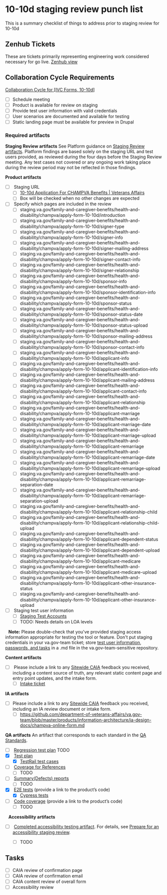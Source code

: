 # 10-10d staging review punch list
This is a summary checklist of things to address prior to staging review for 10-10d

## Zenhub Tickets
These are tickets primarily representing engineering work considered necessary for go live.
[Zenhub view](https://app.zenhub.com/workspaces/ivc-forms-652da2d3f0ae4c0016bfb109/board#workspaces/ivc-forms-652da2d3f0ae4c0016bfb109/board?filterLogic=all&labels=go-live,10-10d&repos=133843125,zh-Z2lkOi8vcmFwdG9yL1JlcG9zaXRvcnkvMTMzOTUxNjg2&view=Z2lkOi8vcmFwdG9yL1NhdmVkVmlldy85NDI1)

## Collaboration Cycle Requirements
[Collaboration Cycle for \[IVC Forms, 10-10d\]](https://app.zenhub.com/workspaces/ivc-forms-652da2d3f0ae4c0016bfb109/issues/gh/department-of-veterans-affairs/va.gov-team/70913)

- [ ] Schedule meeting
- [ ] Product is available for review on staging
- [ ] Provide test user information with valid credentials
- [ ] User scenarios are documented and available for testing
- [ ] Static landing page must be available for preview in Drupal

### Required artifacts
**Staging Review artifacts**
See Platform guidance on [Staging Review artifacts](https://depo-platform-documentation.scrollhelp.site/collaboration-cycle/Staging-review.1810137181.html#Stagingreview-Artifacts). Platform findings are based solely on the staging URL and test users provided, as reviewed during the four days before the Staging Review meeting. Any test cases not covered or any ongoing work taking place during the review period may not be reflected in those findings.

**Product artifacts**
- [ ]  Staging URL
  - [ ] [10-10d Application For CHAMPVA Benefits | Veterans Affairs](https://staging.va.gov/family-and-caregiver-benefits/health-and-disability/champva/apply-form-10-10d)
  - [ ] Box will be checked when no other changes are expected
- [ ]  Specify which pages are included in the review
  - [ ] staging.va.gov/family-and-caregiver-benefits/health-and-disability/champva/apply-form-10-10d/introduction
  - [ ] staging.va.gov/family-and-caregiver-benefits/health-and-disability/champva/apply-form-10-10d/signer-type
  - [ ] staging.va.gov/family-and-caregiver-benefits/health-and-disability/champva/apply-form-10-10d/signer-info
  - [ ] staging.va.gov/family-and-caregiver-benefits/health-and-disability/champva/apply-form-10-10d/signer-mailing-address
  - [ ] staging.va.gov/family-and-caregiver-benefits/health-and-disability/champva/apply-form-10-10d/signer-contact-info
  - [ ] staging.va.gov/family-and-caregiver-benefits/health-and-disability/champva/apply-form-10-10d/signer-relationship
  - [ ] staging.va.gov/family-and-caregiver-benefits/health-and-disability/champva/apply-form-10-10d/sponsor-info
  - [ ] staging.va.gov/family-and-caregiver-benefits/health-and-disability/champva/apply-form-10-10d/sponsor-identification-info
  - [ ] staging.va.gov/family-and-caregiver-benefits/health-and-disability/champva/apply-form-10-10d/sponsor-status
  - [ ] staging.va.gov/family-and-caregiver-benefits/health-and-disability/champva/apply-form-10-10d/sponsor-status-date
  - [ ] staging.va.gov/family-and-caregiver-benefits/health-and-disability/champva/apply-form-10-10d/sponsor-status-upload
  - [ ] staging.va.gov/family-and-caregiver-benefits/health-and-disability/champva/apply-form-10-10d/sponsor-mailing-address
  - [ ] staging.va.gov/family-and-caregiver-benefits/health-and-disability/champva/apply-form-10-10d/sponsor-contact-info
  - [ ] staging.va.gov/family-and-caregiver-benefits/health-and-disability/champva/apply-form-10-10d/applicant-info
  - [ ] staging.va.gov/family-and-caregiver-benefits/health-and-disability/champva/apply-form-10-10d/applicant-identification-info
  - [ ] staging.va.gov/family-and-caregiver-benefits/health-and-disability/champva/apply-form-10-10d/applicant-mailing-address
  - [ ] staging.va.gov/family-and-caregiver-benefits/health-and-disability/champva/apply-form-10-10d/applicant-contact-info
  - [ ] staging.va.gov/family-and-caregiver-benefits/health-and-disability/champva/apply-form-10-10d/applicant-relationship
  - [ ] staging.va.gov/family-and-caregiver-benefits/health-and-disability/champva/apply-form-10-10d/applicant-marriage
  - [ ] staging.va.gov/family-and-caregiver-benefits/health-and-disability/champva/apply-form-10-10d/applicant-marriage-date
  - [ ] staging.va.gov/family-and-caregiver-benefits/health-and-disability/champva/apply-form-10-10d/applicant-marriage-upload
  - [ ] staging.va.gov/family-and-caregiver-benefits/health-and-disability/champva/apply-form-10-10d/applicant-remarriage
  - [ ] staging.va.gov/family-and-caregiver-benefits/health-and-disability/champva/apply-form-10-10d/applicant-remarriage-date
  - [ ] staging.va.gov/family-and-caregiver-benefits/health-and-disability/champva/apply-form-10-10d/applicant-remarriage-upload
  - [ ] staging.va.gov/family-and-caregiver-benefits/health-and-disability/champva/apply-form-10-10d/applicant-remarriage-separation-date
  - [ ] staging.va.gov/family-and-caregiver-benefits/health-and-disability/champva/apply-form-10-10d/applicant-remarriage-separation-upload
  - [ ] staging.va.gov/family-and-caregiver-benefits/health-and-disability/champva/apply-form-10-10d/applicant-relationship-child
  - [ ] staging.va.gov/family-and-caregiver-benefits/health-and-disability/champva/apply-form-10-10d/applicant-relationship-child-upload
  - [ ] staging.va.gov/family-and-caregiver-benefits/health-and-disability/champva/apply-form-10-10d/applicant-dependent-status
  - [ ] staging.va.gov/family-and-caregiver-benefits/health-and-disability/champva/apply-form-10-10d/applicant-dependent-upload
  - [ ] staging.va.gov/family-and-caregiver-benefits/health-and-disability/champva/apply-form-10-10d/applicant-medicare
  - [ ] staging.va.gov/family-and-caregiver-benefits/health-and-disability/champva/apply-form-10-10d/applicant-medicare-upload
  - [ ] staging.va.gov/family-and-caregiver-benefits/health-and-disability/champva/apply-form-10-10d/applicant-other-insurance-status
  - [ ] staging.va.gov/family-and-caregiver-benefits/health-and-disability/champva/apply-form-10-10d/applicant-other-insurance-upload
- [ ]  Staging test user information
  - [ ] [Staging Test Accounts](https://github.com/department-of-veterans-affairs/va.gov-team-sensitive/blob/master/Administrative/vagov-users/mvi-staging-users.csv#L161)
  - [ ] TODO: Needs details on LOA levels

⠀**Note:** Please double-check that you've provided staging access information appropriate for testing the tool or feature. Don't put staging credentials in your va.gov-team ticket; store [test user information, passwords, and tasks](https://github.com/department-of-veterans-affairs/va.gov-team-sensitive/blob/master/Administrative/vagov-users/staging-test-accounts-accessible-example.md) in a .md file in the va.gov-team-sensitive repository.

**Content artifacts**
- [ ]  Please include a link to any [Sitewide CAIA](https://depo-platform-documentation.scrollhelp.site/collaboration-cycle/sitewide-content-and-ia-intake-request) feedback you received, including a content source of truth, any relevant static content page and entry point updates, and the intake form.
  - [ ] [Intake ticket](https://app.zenhub.com/workspaces/ivc-forms-652da2d3f0ae4c0016bfb109/issues/gh/department-of-veterans-affairs/va.gov-team/70698)

**IA artifacts**
- [ ] Please include a link to any [Sitewide CAIA](https://depo-platform-documentation.scrollhelp.site/collaboration-cycle/sitewide-caia-intake-request) feedback you received, including an IA review document or intake form.
  - [ ] https://github.com/department-of-veterans-affairs/va.gov-team/blob/master/products/information-architecture/ia-design-docs/champva-online-form.md

**QA artifacts**
An artifact that corresponds to each standard in the [QA Standards](https://depo-platform-documentation.scrollhelp.site/developer-docs/quality-assurance-standards).
- [ ]  [Regression test plan](https://depo-platform-documentation.scrollhelp.site/developer-docs/quality-assurance-standards#QAstandards-regression-test-planRegressionTestPlan) TODO
- [x]  [Test plan](https://depo-platform-documentation.scrollhelp.site/developer-docs/quality-assurance-standards#QAstandards-test-planTestPlan) 
  - [x] [TestRail test cases](https://dsvavsp.testrail.io/index.php?/suites/view/2993&group_by=cases:section_id&group_order=asc&display_deleted_cases=0)
- [ ]  [Coverage for References](https://depo-platform-documentation.scrollhelp.site/developer-docs/quality-assurance-standards#QAstandards-traceability-reportsTraceabilityReports)
  - [ ] TODO
- [ ]  [Summary\(Defects\) reports](https://depo-platform-documentation.scrollhelp.site/developer-docs/quality-assurance-standards#QAstandards-traceability-reportsTraceabilityReports)
  - [ ] TODO
- [x]  [E2E tests](https://depo-platform-documentation.scrollhelp.site/developer-docs/quality-assurance-standards#QAstandards-e2e-test-participationE2ETestParticipation) (provide a link to the product’s code)
  - [x] [Cypress tests](https://github.com/department-of-veterans-affairs/vets-website/tree/main/src/applications/ivc-champva/10-10D/tests/e2e/fixtures/data)
- [ ]  [Code coverage](https://depo-platform-documentation.scrollhelp.site/developer-docs/quality-assurance-standards#QAstandards-unit-test-coverageUnitTestCoverage) (provide a link to the product’s code)
  - [ ] TODO

⠀**Accessibility artifacts**
- [ ]  [Completed accessibility testing artifact](https://github.com/department-of-veterans-affairs/va.gov-team/issues/new?assignees=briandeconinck&labels=a11y-testing&template=a11y-testing.yaml&title=Accessibility+Testing+for+%5BTeam+Name%2C+Product+Name%2C+Feature+Name%5D). For details, see [Prepare for an accessibility staging review](https://depo-platform-documentation.scrollhelp.site/collaboration-cycle/prepare-for-an-accessibility-staging-review).
  - [ ] TODO


## Tasks
- [ ] CAIA review of confirmation page
- [ ] CAIA review of confirmation email
- [ ] CAIA content review of overall form
- [ ] Accessibility review
